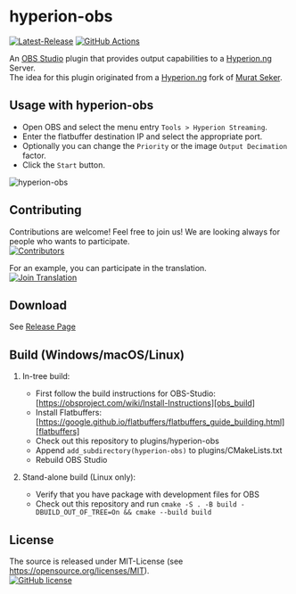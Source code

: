 # hyperion-obs

[![Latest-Release](https://img.shields.io/github/v/release/hyperion-project/hyperion-obs-plugin)](https://github.com/hyperion-project/hyperion-obs-plugin/releases)
[![GitHub Actions](https://github.com/hyperion-project/hyperion-obs-plugin/workflows/hyperion-obs/badge.svg?branch=main)](https://github.com/hyperion-project/hyperion-obs-plugin/actions)

An [OBS Studio][obs] plugin that provides output capabilities to a [Hyperion.ng][hyperion] Server. \
The idea for this plugin originated from a [Hyperion.ng][hyperion] fork of [Murat Seker][m-seker].

## Usage with hyperion-obs

- Open OBS and select the menu entry `Tools > Hyperion Streaming`.
- Enter the flatbuffer destination IP and select the appropriate port.
- Optionally you can change the `Priority` or the image `Output Decimation` factor.
- Click the `Start` button.

![hyperion-obs](screenshot/hyperion-obs.png)

## Contributing

Contributions are welcome! Feel free to join us! We are looking always for people who wants to participate.<br>
[![Contributors](https://img.shields.io/github/contributors/hyperion-project/hyperion-obs-plugin.svg?label=Contributors)](https://github.com/hyperion-project/hyperion-obs-plugin/graphs/contributors)

For an example, you can participate in the translation.<br>
[![Join Translation](https://img.shields.io/badge/POEditor-translate-green.svg)](https://poeditor.com/join/project?hash=0diZuCpLVX)

## Download

See [Release Page](https://github.com/hyperion-project/hyperion-obs-plugin/releases)

## Build (Windows/macOS/Linux)
1. In-tree build:
   - First follow the build instructions for OBS-Studio: [https://obsproject.com/wiki/Install-Instructions][obs_build]
   - Install Flatbuffers: [https://google.github.io/flatbuffers/flatbuffers_guide_building.html][flatbuffers]
   - Check out this repository to plugins/hyperion-obs
   - Append `add_subdirectory(hyperion-obs)` to plugins/CMakeLists.txt
   - Rebuild OBS Studio

2. Stand-alone build (Linux only):
    - Verify that you have package with development files for OBS
    - Check out this repository and run `cmake -S . -B build -DBUILD_OUT_OF_TREE=On && cmake --build build`

## License
The source is released under MIT-License (see https://opensource.org/licenses/MIT).<br>
[![GitHub license](https://img.shields.io/badge/License-MIT-yellow.svg)](https://raw.githubusercontent.com/hyperion-project/hyperion-obs-plugin/main/LICENSE)

[obs]: https://obsproject.com/
[obs_build]: https://obsproject.com/wiki/Install-Instructions
[flatbuffers]: https://google.github.io/flatbuffers/flatbuffers_guide_building.html
[hyperion]: https://github.com/hyperion-project/hyperion.ng
[m-seker]: https://github.com/m-seker
